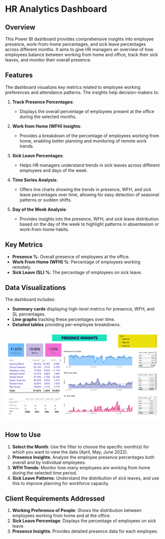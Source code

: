 # HR Analytics Dashboard

## Overview

This Power BI dashboard provides comprehensive insights into employee presence, work-from-home percentages, and sick leave percentages across different months. It aims to give HR managers an overview of how employees balance between working from home and office, track their sick leaves, and monitor their overall presence.

## Features

The dashboard visualizes key metrics related to employee working preferences and attendance patterns. The insights help decision-makers to:

1. **Track Presence Percentages**:
   - Displays the overall percentage of employees present at the office during the selected months.
   
2. **Work from Home (WFH) Insights**:
   - Provides a breakdown of the percentage of employees working from home, enabling better planning and monitoring of remote work trends.

3. **Sick Leave Percentages**:
   - Helps HR managers understand trends in sick leaves across different employees and days of the week.

4. **Time Series Analysis**:
   - Offers line charts showing the trends in presence, WFH, and sick leave percentages over time, allowing for easy detection of seasonal patterns or sudden shifts.

5. **Day of the Week Analysis**:
   - Provides insights into the presence, WFH, and sick leave distribution based on the day of the week to highlight patterns in absenteeism or work-from-home habits.

## Key Metrics

- **Presence %**: Overall presence of employees at the office.
- **Work From Home (WFH) %**: Percentage of employees working remotely.
- **Sick Leave (SL) %**: The percentage of employees on sick leave.

## Data Visualizations

The dashboard includes:
- **Summary cards** displaying high-level metrics for presence, WFH, and SL percentages.
- **Line graphs** tracking these percentages over time.
- **Detailed tables** providing per-employee breakdowns.
  
![HR Analytics Dashboard](HR%20Analytics%20dashboard.jpg)

## How to Use

1. **Select the Month**: Use the filter to choose the specific month(s) for which you want to view the data (April, May, June 2022).
2. **Presence Insights**: Analyze the employee presence percentages both overall and by individual employees.
3. **WFH Trends**: Monitor how many employees are working from home during the selected time period.
4. **Sick Leave Patterns**: Understand the distribution of sick leaves, and use this to improve planning for workforce capacity.

## Client Requirements Addressed

1. **Working Preference of People**: Shows the distribution between employees working from home and at the office.
2. **Sick Leave Percentage**: Displays the percentage of employees on sick leave.
3. **Presence Insights**: Provides detailed presence data for each employee.

